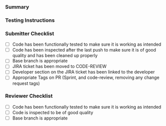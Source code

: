 ### Summary
<!-- Add a summary of what's included in the Pull Request -->

### Testing Instructions
<!-- Add instructions on how to test this PR -->


### Submitter Checklist

- [ ] Code has been functionally tested to make sure it is working as intended
- [ ] Code has been inspected after the last push to make sure it is of good quality and has been cleaned up properly
- [ ] Base branch is appropriate
- [ ] JIRA ticket has been moved to CODE-REVIEW
- [ ] Developer section on the JIRA ticket has been linked to the developer
- [ ] Appropriate Tags on PR (Sprint, and code-review, removing any change request tags)

### Reviewer Checklist

- [ ] Code has been functionally tested to make sure it is working as intended
- [ ] Code is inspected to be of good quality
- [ ] Base branch is appropriate
